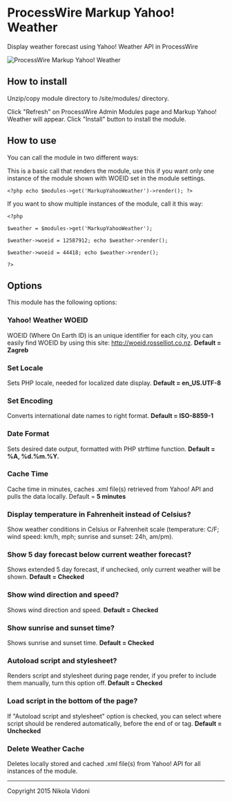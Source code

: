 # ProcessWire Markup Yahoo! Weather

Display weather forecast using Yahoo! Weather API in ProcessWire

![ProcessWire Markup Yahoo! Weather](https://raw.github.com/nvidoni/MarkupYahooWeather/master/screenshot.png)

## How to install

Unzip/copy module directory to /site/modules/ directory.

Click "Refresh" on ProcessWire Admin Modules page and Markup Yahoo! Weather will appear. Click "Install" button to install the module.

## How to use

You can call the module in two different ways:

This is a basic call that renders the module, use this if you want only one instance of the module shown with WOEID set in the module settings.

`<?php echo $modules->get('MarkupYahooWeather')->render(); ?>`

If you want to show multiple instances of the module, call it this way:

`<?php`

`$weather = $modules->get('MarkupYahooWeather');`

`$weather->woeid = 12587912; echo $weather->render();`

`$weather->woeid = 44418; echo $weather->render();`

`?>`

## Options

This module has the following options:

### Yahoo! Weather WOEID
WOEID (Where On Earth ID) is an unique identifier for each city, you can easily find WOEID by using this site: http://woeid.rosselliot.co.nz. **Default = Zagreb**

### Set Locale
Sets PHP locale, needed for localized date display. **Default = en_US.UTF-8**

### Set Encoding
Converts international date names to right format. **Default = ISO-8859-1**

### Date Format
Sets desired date output, formatted with PHP strftime function. **Default = %A, %d.%m.%Y.**

### Cache Time
Cache time in minutes, caches .xml file(s) retrieved from Yahoo! API and pulls the data locally. Default = **5 minutes**

### Display temperature in Fahrenheit instead of Celsius?
Show weather conditions in Celsius or Fahrenheit scale (temperature: C/F; wind speed: km/h, mph; sunrise and sunset: 24h, am/pm).

### Show 5 day forecast below current weather forecast?
Shows extended 5 day forecast, if unchecked, only current weather will be shown. **Default = Checked**

### Show wind direction and speed?
Shows wind direction and speed. **Default = Checked**

### Show sunrise and sunset time?
Shows sunrise and sunset time. **Default = Checked**

### Autoload script and stylesheet?
Renders script and stylesheet during page render, if you prefer to include them manually, turn this option off. **Default = Checked**

### Load script in the bottom of the page?
If "Autoload script and stylesheet" option is checked, you can select where script should be rendered automatically, before the end of </head> or </body> tag. **Default = Unchecked**

### Delete Weather Cache
Deletes locally stored and cached .xml file(s) from Yahoo! API for all instances of the module.

------
Copyright 2015 Nikola Vidoni